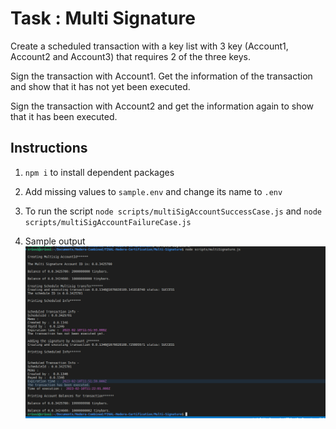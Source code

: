 # Task : Multi Signature

Create a scheduled transaction with a key list with 3 key
(Account1, Account2 and Account3) that requires 2 of the three
keys.

Sign the transaction with Account1. Get the information of the
transaction and show that it has not yet been executed.

Sign the transaction with Account2 and get the information again
to show that it has been executed.
## Instructions

1. `npm i` to install dependent packages
2. Add missing values to `sample.env` and change its name to `.env`

3. To run the script `node scripts/multiSigAccountSuccessCase.js` and `node scripts/multiSigAccountFailureCase.js`
4. Sample output
   ![Sample Output Failure ](./results/multiSignature.png)
